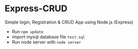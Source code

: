 # Express-CRUD
Simple login, Registration &amp; CRUD App using Node.js (Express)

- Run `npm update`
- import mysql database file `test.sql`
- Run node server with `node server`
